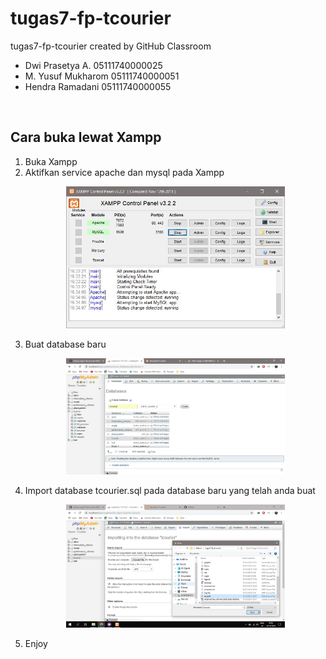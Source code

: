 # tugas7-fp-tcourier
tugas7-fp-tcourier created by GitHub Classroom
<ul>
  <li> Dwi Prasetya A.       05111740000025</li>
  <li> M. Yusuf Mukharom     05111740000051</li>
  <li> Hendra Ramadani       05111740000055</li>
</ul><br>
<h2>Cara buka lewat Xampp</h2>
<ol type="1">
  <li>Buka Xampp</li>
  <li>Aktifkan service apache dan mysql pada Xampp</li> 
<p align="center">
  <img src="/img/tutorial/1.JPG" width="350" alt="step1" title="Buka Xampp">
</p>
  <li>Buat database baru</li>
<p align="center">
  <img src="/img/tutorial/2.jpg" width="350" alt="step2" title="Buat Database">
</p>
  <li>Import database tcourier.sql pada database baru yang telah anda buat</li>
<p align="center">
  <img src="/img/tutorial/3.jpg" width="350" alt="step3" title="Import Database">
</p>
  <li>Enjoy</li>
</ol>
